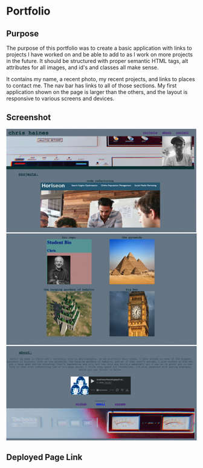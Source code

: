 # Portfolio

## Purpose

The purpose of this portfolio was to create a basic application with links to projects I have worked on and be able to add to as I work on more projects in the future. It should be structured with proper semantic HTML tags, alt attributes for all images, and id's and classes all make sense.

It contains my name, a recent photo, my recent projects, and links to places to contact me. The nav bar has links to all of those sections. My first application shown on the page is larger than the others, and the layout is responsive to various screens and devices.

## Screenshot
![](./assets/images/portfolioscreenshot1.png)
![](./assets/images/portfolioscreenshot2.png)
![](./assets/images/portfolioscreenshot3.png)

## Deployed Page Link 